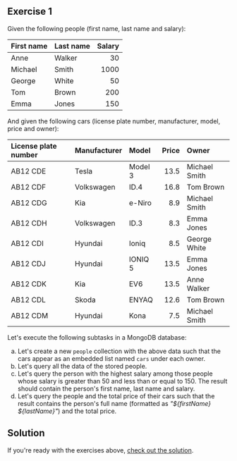 ## Exercise 1

Given the following people (first name, last name and salary):

| First name | Last name | Salary |
|:-----------|:----------|-------:|
| Anne       | Walker    | 30     |
| Michael    | Smith     | 1000   |
| George     | White     | 50     |
| Tom        | Brown     | 200    |
| Emma       | Jones     | 150    |

And given the following cars (license plate number, manufacturer, model, price and owner):

| License plate number | Manufacturer | Model   | Price | Owner         |
|:---------------------|:-------------|:--------|------:|:--------------|
| AB12 CDE             | Tesla        | Model 3 | 13.5  | Michael Smith |
| AB12 CDF             | Volkswagen   | ID.4    | 16.8  | Tom Brown     |
| AB12 CDG             | Kia          | e-Niro  | 8.9   | Michael Smith |
| AB12 CDH             | Volkswagen   | ID.3    | 8.3   | Emma Jones    |
| AB12 CDI             | Hyundai      | Ioniq   | 8.5   | George White  |
| AB12 CDJ             | Hyundai      | IONIQ 5 | 13.5  | Emma Jones    |
| AB12 CDK             | Kia          | EV6     | 13.5  | Anne Walker   |
| AB12 CDL             | Skoda        | ENYAQ   | 12.6  | Tom Brown     |
| AB12 CDM             | Hyundai      | Kona    | 7.5   | Michael Smith |

Let's execute the following subtasks in a MongoDB database:

<ol type="a">
  <li>Let's create a new <code>people</code> collection with the above data such that the cars appear as an embedded list named <code>cars</code> under each owner.</li>
  <li>Let's query all the data of the stored people.</li>
  <li>Let's query the person with the highest salary among those people whose salary is greater than 50 and less than or equal to 150. The result should contain the person's first name, last name and salary.</li>
  <li>Let's query the people and the total price of their cars such that the result contains the person's full name (formatted as <i>"${firstName} ${lastName}"</i>) and the total price.</li>
</ol>

## Solution

If you're ready with the exercises above, [check out the solution](assets/courses/db/lab05/solution.zip).
